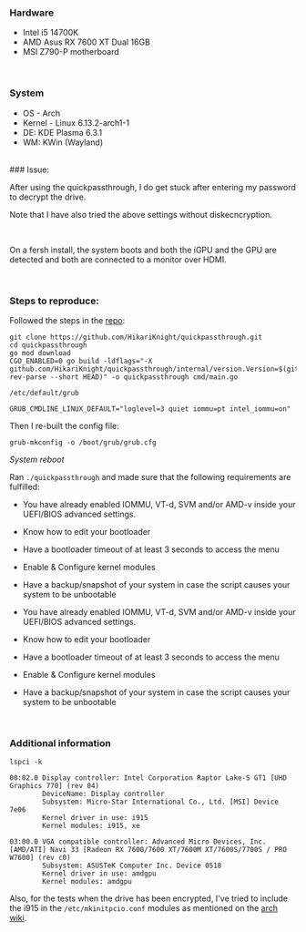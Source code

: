 ### Hardware
* Intel i5 14700K
* AMD Asus RX 7600 XT Dual 16GB
* MSI Z790-P motherboard


<br/>

### System
* OS - Arch
* Kernel -  Linux 6.13.2-arch1-1
* DE: KDE Plasma 6.3.1
* WM: KWin (Wayland)

<br/>
### Issue:

After using the quickpassthrough, I do get stuck after entering my password to decrypt the drive.

Note that I have also tried the above settings without diskecncryption.



<br/>

On a fersh install, the system boots and both the iGPU and the GPU are detected and both are connected to a monitor over HDMI.


<br/>



### Steps to reproduce:

Followed the steps in the [repo](https://github.com/HikariKnight/quickpassthrough):

```
git clone https://github.com/HikariKnight/quickpassthrough.git
cd quickpassthrough
go mod download
CGO_ENABLED=0 go build -ldflags="-X github.com/HikariKnight/quickpassthrough/internal/version.Version=$(git rev-parse --short HEAD)" -o quickpassthrough cmd/main.go  
``` 

`/etc/default/grub`

```
GRUB_CMDLINE_LINUX_DEFAULT="loglevel=3 quiet iommu=pt intel_iommu=on"
```

Then I re-built the config file:
```
grub-mkconfig -o /boot/grub/grub.cfg
```

*System reboot*


Ran `./quickpassthrough` and made sure that the following requirements are fulfilled:

* You have already enabled IOMMU, VT-d, SVM and/or AMD-v
  inside your UEFI/BIOS advanced settings.
* Know how to edit your bootloader
* Have a bootloader timeout of at least 3 seconds to access the menu
* Enable & Configure kernel modules
* Have a backup/snapshot of your system in case the script causes your
  system to be unbootable

* You have already enabled IOMMU, VT-d, SVM and/or AMD-v
  inside your UEFI/BIOS advanced settings.
* Know how to edit your bootloader
* Have a bootloader timeout of at least 3 seconds to access the menu
* Enable & Configure kernel modules
* Have a backup/snapshot of your system in case the script causes your
  system to be unbootable


<br/>

### Additional information

`lspci -k`
```
00:02.0 Display controller: Intel Corporation Raptor Lake-S GT1 [UHD Graphics 770] (rev 04)
        DeviceName: Display controller
        Subsystem: Micro-Star International Co., Ltd. [MSI] Device 7e06
        Kernel driver in use: i915
        Kernel modules: i915, xe

03:00.0 VGA compatible controller: Advanced Micro Devices, Inc. [AMD/ATI] Navi 33 [Radeon RX 7600/7600 XT/7600M XT/7600S/7700S / PRO W7600] (rev c0)
        Subsystem: ASUSTeK Computer Inc. Device 0518
        Kernel driver in use: amdgpu
        Kernel modules: amdgpu
```


Also, for the tests when the drive has been encrypted, I've tried to include the i915 in the `/etc/mkinitpcio.conf` modules as mentioned on the [arch wiki](https://bbs.archlinux.org/viewtopic.php?pid=2070655#p2070655).

